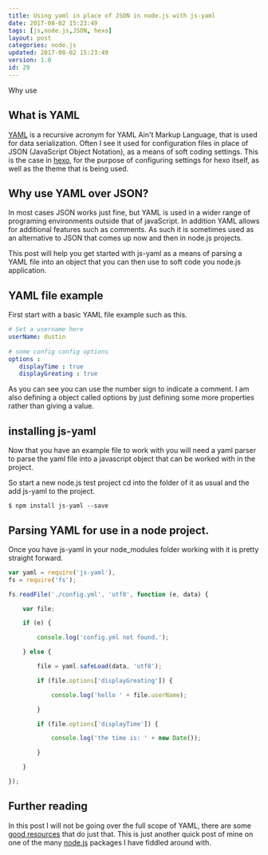```yaml
---
title: Using yaml in place of JSON in node.js with js-yaml
date: 2017-08-02 15:23:49
tags: [js,node.js,JSON, hexo]
layout: post
categories: node.js
updated: 2017-08-02 15:23:49
version: 1.0
id: 29
---
```


Why use

<!-- more -->

## What is YAML

[YAML](http://yaml.org/) is a recursive acronym for YAML Ain't Markup Language, that is used for data serialization. Often I see it used for configuration files in place of JSON (JavaScript Object Notation), as a means of soft coding settings. This is the case in [hexo](https://hexo.io), for the purpose of configuring settings for hexo itself, as well as the theme that is being used.


## Why use YAML over JSON?

In most cases JSON works just fine, but YAML is used in a wider range of programing environments outside that of javaScript. In addition YAML allows for additional features such as comments. As such it is sometimes used as an alternative to JSON that comes up now and then in node.js projects.

This post will help you get started with js-yaml as a means of parsing a YAML file into an object that you can then use to soft code you node.js application.

## YAML file example

First start with a basic YAML file example such as this.

```yaml
# Set a username here
userName: dustin
 
# some config config options
options :
   displayTime : true
   displayGreating : true
```

As you can see you can use the number sign to indicate a comment. I am also defining a object called options by just defining some more properties rather than giving a value.

## installing js-yaml

Now that you have an example file to work with you will need a yaml parser to parse the yaml file into a javascript object that can be worked with in the project.

So start a new node.js test project cd into the folder of it as usual and the add js-yaml to the project.

```
$ npm install js-yaml --save
```

## Parsing YAML for use in a node project.

Once you have js-yaml in your node_modules folder working with it is pretty straight forward.

```js
var yaml = require('js-yaml'),
fs = require('fs');

fs.readFile('./config.yml', 'utf8', function (e, data) {

    var file;

    if (e) {

        console.log('config.yml not found.');

    } else {

        file = yaml.safeLoad(data, 'utf8');

        if (file.options['displayGreating']) {

            console.log('hello ' + file.userName);

        }

        if (file.options['displayTime']) {

            console.log('the time is: ' + new Date());

        }

    }

});
```

## Further reading

In this post I will not be going over the full scope of YAML, there are some [good resources](http://www.yaml.org/start.html) that do just that. This is just another quick post of mine on one of the many [node.js](/categories/node-js/) packages I have fiddled around with.

<!-- notes 

http://stackoverflow.com/questions/1726802/what-is-the-difference-between-yaml-and-json-when-to-prefer-one-over-the-other


-->